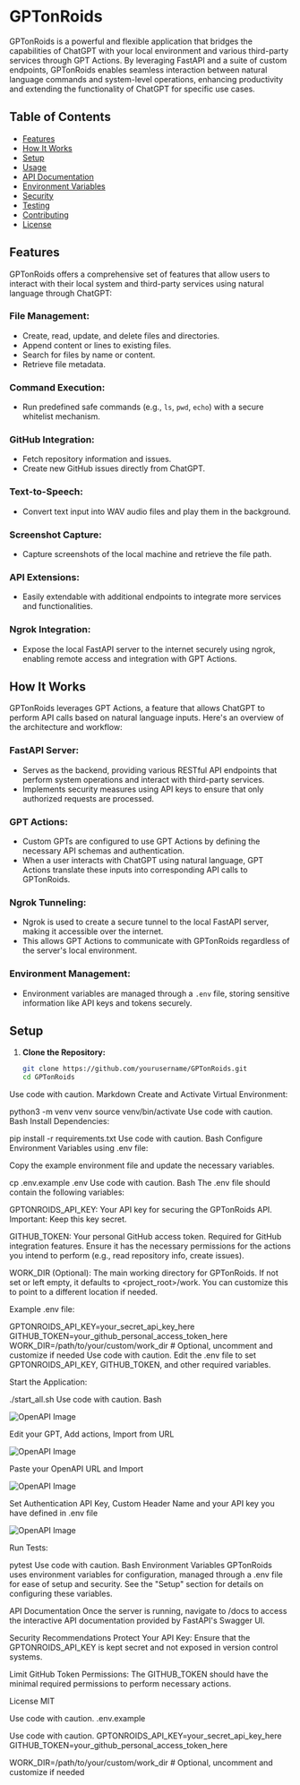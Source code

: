 # GPTonRoids

GPTonRoids is a powerful and flexible application that bridges the capabilities of ChatGPT with your local environment and various third-party services through GPT Actions. By leveraging FastAPI and a suite of custom endpoints, GPTonRoids enables seamless interaction between natural language commands and system-level operations, enhancing productivity and extending the functionality of ChatGPT for specific use cases.

## Table of Contents
- [Features](#features)
- [How It Works](#how-it-works)
- [Setup](#setup)
- [Usage](#usage)
- [API Documentation](#api-documentation)
- [Environment Variables](#environment-variables)
- [Security](#security)
- [Testing](#testing)
- [Contributing](#contributing)
- [License](#license)

## Features

GPTonRoids offers a comprehensive set of features that allow users to interact with their local system and third-party services using natural language through ChatGPT:

### File Management:
- Create, read, update, and delete files and directories.
- Append content or lines to existing files.
- Search for files by name or content.
- Retrieve file metadata.

### Command Execution:
- Run predefined safe commands (e.g., `ls`, `pwd`, `echo`) with a secure whitelist mechanism.


### GitHub Integration:
- Fetch repository information and issues.
- Create new GitHub issues directly from ChatGPT.

### Text-to-Speech:
- Convert text input into WAV audio files and play them in the background.

### Screenshot Capture:
- Capture screenshots of the local machine and retrieve the file path.

### API Extensions:
- Easily extendable with additional endpoints to integrate more services and functionalities.

### Ngrok Integration:
- Expose the local FastAPI server to the internet securely using ngrok, enabling remote access and integration with GPT Actions.

## How It Works

GPTonRoids leverages GPT Actions, a feature that allows ChatGPT to perform API calls based on natural language inputs. Here's an overview of the architecture and workflow:

### FastAPI Server:
- Serves as the backend, providing various RESTful API endpoints that perform system operations and interact with third-party services.
- Implements security measures using API keys to ensure that only authorized requests are processed.

### GPT Actions:
- Custom GPTs are configured to use GPT Actions by defining the necessary API schemas and authentication.
- When a user interacts with ChatGPT using natural language, GPT Actions translate these inputs into corresponding API calls to GPTonRoids.

### Ngrok Tunneling:
- Ngrok is used to create a secure tunnel to the local FastAPI server, making it accessible over the internet.
- This allows GPT Actions to communicate with GPTonRoids regardless of the server's local environment.

### Environment Management:
- Environment variables are managed through a `.env` file, storing sensitive information like API keys and tokens securely.

## Setup

1. **Clone the Repository:**
   ```bash
   git clone https://github.com/yourusername/GPTonRoids.git
   cd GPTonRoids
Use code with caution.
Markdown
Create and Activate Virtual Environment:

python3 -m venv venv
source venv/bin/activate
Use code with caution.
Bash
Install Dependencies:

pip install -r requirements.txt
Use code with caution.
Bash
Configure Environment Variables using .env file:

Copy the example environment file and update the necessary variables.

cp .env.example .env
Use code with caution.
Bash
The .env file should contain the following variables:

GPTONROIDS_API_KEY: Your API key for securing the GPTonRoids API. Important: Keep this key secret.

GITHUB_TOKEN: Your personal GitHub access token. Required for GitHub integration features. Ensure it has the necessary permissions for the actions you intend to perform (e.g., read repository info, create issues).

WORK_DIR (Optional): The main working directory for GPTonRoids. If not set or left empty, it defaults to <project_root>/work. You can customize this to point to a different location if needed.

Example .env file:

GPTONROIDS_API_KEY=your_secret_api_key_here
GITHUB_TOKEN=your_github_personal_access_token_here
WORK_DIR=/path/to/your/custom/work_dir  # Optional, uncomment and customize if needed
Use code with caution.
Edit the .env file to set GPTONROIDS_API_KEY, GITHUB_TOKEN, and other required variables.

Start the Application:

./start_all.sh
Use code with caution.
Bash


![OpenAPI Image](./docs/openapi_url_resized.png)

Edit your GPT, Add actions, Import from URL

![OpenAPI Image](./docs/gpt_step1_resized.png)

Paste your OpenAPI URL and Import

![OpenAPI Image](./docs/gpt_step2_resized.png)

Set Authentication API Key, Custom Header Name and your API key you have defined in .env file

![OpenAPI Image](./docs/gpt_step3_resized.png)


Run Tests:

pytest
Use code with caution.
Bash
Environment Variables
GPTonRoids uses environment variables for configuration, managed through a .env file for ease of setup and security. See the "Setup" section for details on configuring these variables.

API Documentation
Once the server is running, navigate to /docs to access the interactive API documentation provided by FastAPI's Swagger UI.

Security Recommendations
Protect Your API Key: Ensure that the GPTONROIDS_API_KEY is kept secret and not exposed in version control systems.

Limit GitHub Token Permissions: The GITHUB_TOKEN should have the minimal required permissions to perform necessary actions.

License
MIT

Use code with caution.
.env.example

Use code with caution.
GPTONROIDS_API_KEY=your_secret_api_key_here
GITHUB_TOKEN=your_github_personal_access_token_here

WORK_DIR=/path/to/your/custom/work_dir # Optional, uncomment and customize if needed
